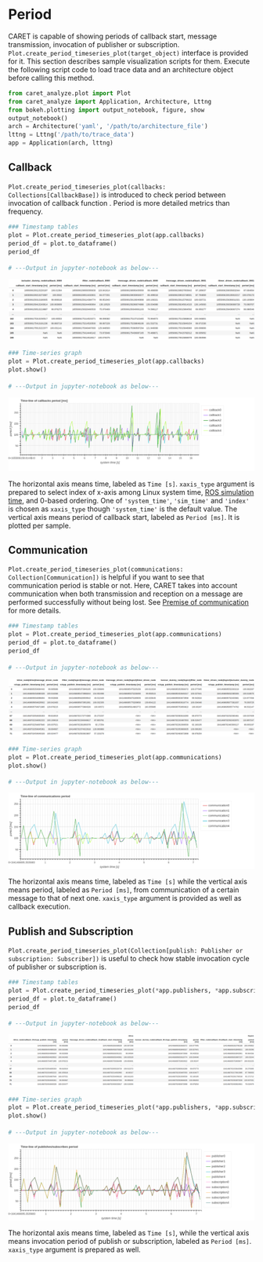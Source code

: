 # Period

CARET is capable of showing periods of callback start, message transmission, invocation of publisher or subscription. 
`Plot.create_period_timeseries_plot(target_object)` interface is provided for it.
This section describes sample visualization scripts for them.
Execute the following script code to load trace data and an architecture object before calling this method.

```python
from caret_analyze.plot import Plot
from caret_analyze import Application, Architecture, Lttng
from bokeh.plotting import output_notebook, figure, show
output_notebook()
arch = Architecture('yaml', '/path/to/architecture_file')
lttng = Lttng('/path/to/trace_data')
app = Application(arch, lttng)
```

## Callback

`Plot.create_period_timeseries_plot(callbacks: Collections[CallbackBase])` is introduced to check period between invocation of callback function . Period is more detailed metrics than frequency.

```python
### Timestamp tables
plot = Plot.create_period_timeseries_plot(app.callbacks)
period_df = plot.to_dataframe()
period_df

# ---Output in jupyter-notebook as below---
```

![callback_period_df](../../imgs/callback_period_df.png)

```python
### Time-series graph
plot = Plot.create_period_timeseries_plot(app.callbacks)
plot.show()

# ---Output in jupyter-notebook as below---
```

![callback_period_time_line](../../imgs/callback_period_time_line.png)

The horizontal axis means time, labeled as `Time [s]`. `xaxis_type` argument is prepared to select index of x-axis among Linux system time, [ROS simulation time](../../recording/sim_time.md), and 0-based ordering. One of `'system_time'`, `'sim_time'` and `'index'` is chosen as `xaxis_type` though `'system_time'` is the default value.
The vertical axis means period of callback start, labeled as `Period [ms]`. It is plotted per sample.

## Communication

`Plot.create_period_timeseries_plot(communications: Collection[Communication])` is helpful if you want to see that communication period is stable or not.
Here, CARET takes into account communication when both transmission and reception on a message are performed successfully without being lost.
See [Premise of communication](../premise_of_communication.md) for more details.

```python
### Timestamp tables
plot = Plot.create_period_timeseries_plot(app.communications)
period_df = plot.to_dataframe()
period_df

# ---Output in jupyter-notebook as below---
```

![communication_period_df](../../imgs/communication_period_df.png)

```python
### Time-series graph
plot = Plot.create_period_timeseries_plot(app.communications)
plot.show()

# ---Output in jupyter-notebook as below---
```

![communication_period_time_line](../../imgs/communication_period_time_line.png)

The horizontal axis means time, labeled as `Time [s]` while the vertical axis means period, labeled as `Period [ms]`, from communication of a certain message to that of next one. `xaxis_type` argument is provided as well as callback execution.


## Publish and Subscription

`Plot.create_period_timeseries_plot(Collection[publish: Publisher or subscription: Subscriber])` is useful to check how stable invocation cycle of publisher or subscription is.

```python
### Timestamp tables
plot = Plot.create_period_timeseries_plot(*app.publishers, *app.subscriptions)
period_df = plot.to_dataframe()
period_df

# ---Output in jupyter-notebook as below---
```

![pub_sub_period_df](../../imgs/pub_sub_period_df.png)

```python
### Time-series graph
plot = Plot.create_period_timeseries_plot(*app.publishers, *app.subscriptions)
plot.show()

# ---Output in jupyter-notebook as below---
```

![pub_sub_frequency_time_line](../../imgs/pub_sub_period_time_line.png)

The horizontal axis means time, labeled as `Time [s]`, while the vertical axis means invocation period of publish or subscription, labeled as `Period [ms]`. `xaxis_type` argument is prepared as well.
